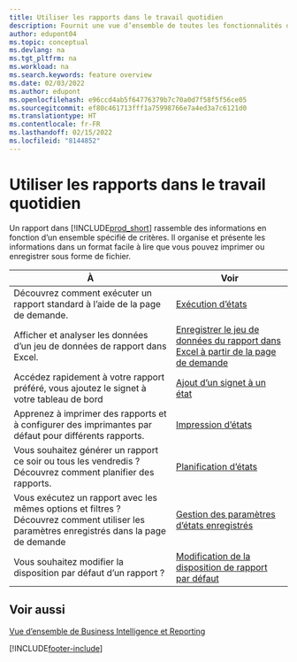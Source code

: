```yaml
---
title: Utiliser les rapports dans le travail quotidien
description: Fournit une vue d’ensemble de toutes les fonctionnalités de Business Intelligence et de création de rapports prises en charge dans le produit Business Central.
author: edupont04
ms.topic: conceptual
ms.devlang: na
ms.tgt_pltfrm: na
ms.workload: na
ms.search.keywords: feature overview
ms.date: 02/03/2022
ms.author: edupont
ms.openlocfilehash: e96ccd4ab5f64776379b7c70a0d7f58f5f56ce05
ms.sourcegitcommit: ef80c461713fff1a75998766e7a4ed3a7c6121d0
ms.translationtype: HT
ms.contentlocale: fr-FR
ms.lasthandoff: 02/15/2022
ms.locfileid: "8144852"
---
```

# <a name="use-reports-in-daily-work"></a>Utiliser les rapports dans le travail quotidien

Un rapport dans [!INCLUDE[prod_short](includes/prod_short.md)] rassemble des informations en fonction d’un ensemble spécifié de critères. Il organise et présente les informations dans un format facile à lire que vous pouvez imprimer ou enregistrer sous forme de fichier.  

| À | Voir |
| --- | --- |
| Découvrez comment exécuter un rapport standard à l’aide de la page de demande. | [Exécution d’états](ui-work-report.md) |
| Afficher et analyser les données d’un jeu de données de rapport dans Excel. | [Enregistrer le jeu de données du rapport dans Excel à partir de la page de demande](/dynamics365-release-plan/2021wave1/smb/dynamics365-business-central/save-report-dataset-excel-request-page) |
| Accédez rapidement à votre rapport préféré, vous ajoutez le signet à votre tableau de bord | [Ajout d’un signet à un état](ui-bookmarks.md) |
| Apprenez à imprimer des rapports et à configurer des imprimantes par défaut pour différents rapports. | [Impression d’états](ui-specify-printer-selection-reports.md#default) |
| Vous souhaitez générer un rapport ce soir ou tous les vendredis ? Découvrez comment planifier des rapports. | [Planification d’états](ui-work-report.md#ScheduleReport) |
| Vous exécutez un rapport avec les mêmes options et filtres ? Découvrez comment utiliser les paramètres enregistrés dans la page de demande | [Gestion des paramètres d’états enregistrés](reports-saving-reusing-settings.md)|
| Vous souhaitez modifier la disposition par défaut d’un rapport ? | [Modification de la disposition de rapport par défaut](ui-how-change-layout-currently-used-report.md) |

## <a name="see-also"></a>Voir aussi

[Vue d’ensemble de Business Intelligence et Reporting](ui-work-report.md)


[!INCLUDE[footer-include](includes/footer-banner.md)]